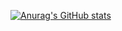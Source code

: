 [![Anurag's GitHub stats](https://github-readme-stats.vercel.app/api?username=hahahaha123567)](https://hahahaha123567.github.io/)
